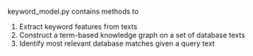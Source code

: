 keyword_model.py contains methods to
  1) Extract keyword features from texts
  2) Construct a term-based knowledge graph on a set of database texts
  3) Identify most relevant database matches given a query text
